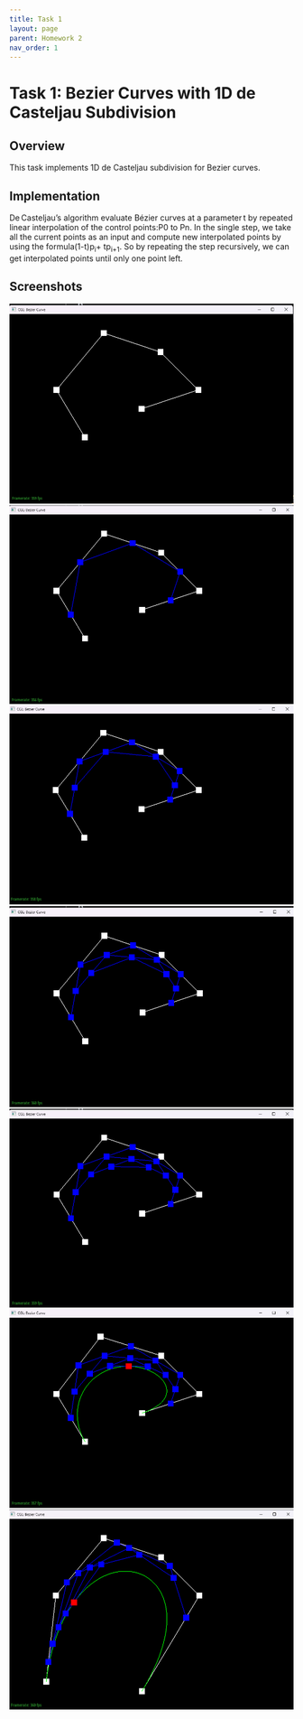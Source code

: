 ```yaml
---
title: Task 1
layout: page
parent: Homework 2
nav_order: 1
---
```


# Task 1: Bezier Curves with 1D de Casteljau Subdivision

## Overview

This task implements 1D de Casteljau subdivision for Bezier curves. 

## Implementation
De Casteljau’s algorithm evaluate Bézier curves at a parameter t by repeated linear interpolation of the control points:P0 to Pn. In the single step, we take all the current points as an input and compute new interpolated points by using the formula(1-t)p<sub>i</sub>+ tp<sub>i+1</sub>. So by repeating the step recursively, we can get interpolated points until only one point left.

## Screenshots
![step 1](1.png)
![step 2](2.png)
![step 3](3.png)
![step 4](4.png)
![step 5](5.png)
![step 6](6.png)
![different t](7.png)
